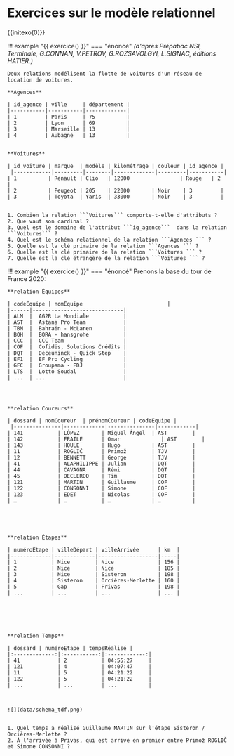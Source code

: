 # Exercices sur le modèle relationnel

{{initexo(0)}}

!!! example "{{ exercice() }}"
    === "énoncé"
    *(d'après Prépabac NSI, Terminale, G.CONNAN, V.PETROV, G.ROZSAVOLGYI, L.SIGNAC, éditions HATIER.)*

    Deux relations modélisent la flotte de voitures d'un réseau de location de voitures.

    **Agences**

    | id_agence | ville     | département |
    |-----------|-----------|-------------|
    | 1         | Paris     | 75          |
    | 2         | Lyon      | 69          |
    | 3         | Marseille | 13          |
    | 4         | Aubagne   | 13          |


    **Voitures**

    | id_voiture | marque  | modèle | kilométrage | couleur | id_agence |
     |------------|---------|--------|-------------|---------|-----------|
    | 1          | Renault | Clio   | 12000                | Rouge   | 2         |
    | 2          | Peugeot | 205    | 22000       | Noir    | 3         |
    | 3          | Toyota  | Yaris  | 33000       | Noir    | 3         |


    1. Combien la relation ```Voitures``` comporte-t-elle d'attributs ?
    2. Que vaut son cardinal ?
    3. Quel est le domaine de l'attribut ```ig_agence```  dans la relation ```Voitures``` ?
    4. Quel est le schéma relationnel de la relation ```Agences ``` ?
    5. Quelle est la clé primaire de la relation ```Agences ``` ?
    6. Quelle est la clé primaire de la relation ```Voitures ``` ?
    7. Quelle est la clé étrangère de la relation ```Voitures ``` ?

<!--    === "Correction"
        {{ correction(True,
        "
        1. 6
        2. 3
        3. Entier (```Int``` )
        4. ((<ins>id_agence</ins>, Int), (ville, String), (département, Int))
        5. ```id_agence``` 
        6. ```id_voiture``` 
        7. ```id_agence``` 
        "
        ) }} -->


!!! example "{{ exercice() }}"
    === "énoncé"
    Prenons la base du tour de France 2020:


    **relation Équipes**

    | codeEquipe | nomEquipe                           |
    |------|-----------------------------|
    | ALM  |  AG2R La Mondiale           |
    | AST  |  Astana Pro Team            |
    | TBM  |  Bahrain - McLaren          |
    | BOH  |  BORA - hansgrohe           |
    | CCC  |  CCC Team                   |
    | COF  |  Cofidis, Solutions Crédits |
    | DQT  |  Deceuninck - Quick Step    |
    | EF1  |  EF Pro Cycling             |
    | GFC  |  Groupama - FDJ             |
    | LTS  |  Lotto Soudal               |
    | ...  | ...                         |




    **relation Coureurs**

    | dossard | nomCoureur  | prénomCoureur | codeEquipe |
     |---------------|-------------|---------------|------------|
    | 141           | LÓPEZ       | Miguel Ángel  | AST        |
    | 142           | FRAILE      | Omar             | AST        |
    | 143           | HOULE       | Hugo          | AST        |
    | 11            | ROGLIČ      | Primož        | TJV        |
    | 12            | BENNETT     | George        | TJV        |
    | 41            | ALAPHILIPPE | Julian        | DQT        |
    | 44            | CAVAGNA     | Rémi          | DQT        |
    | 45            | DECLERCQ    | Tim           | DQT        |
    | 121           | MARTIN      | Guillaume     | COF        |
    | 122           | CONSONNI    | Simone        | COF        |
    | 123           | EDET        | Nicolas       | COF        |
    | …             | …           | …             | …          |





    **relation Étapes**

    | numéroEtape | villeDépart | villeArrivée      | km  |
    |-------------|-------------|-------------------|-----|
    | 1           | Nice        | Nice              | 156 |
    | 2           | Nice        | Nice              | 185 |
    | 3           | Nice        | Sisteron          | 198 |
    | 4           | Sisteron    | Orcières-Merlette | 160 |
    | 5           | Gap         | Privas            | 198 |
    | ...         | ...         | ...               | ... |






    **relation Temps**

    | dossard | numéroEtape | tempsRéalisé |
    |:-------------:|:-----------:|:------------:|
    | 41            | 2           | 04:55:27     |
    | 121           | 4           | 04:07:47     |
    | 11            | 5           | 04:21:22     |
    | 122           | 5           | 04:21:22     |
    | ...           | ...         | ...          |



    ![](data/schema_tdf.png)


    1. Quel temps a réalisé Guillaume MARTIN sur l'étape Sisteron / Orcières-Merlette ?
    2. À l'arrivée à Privas, qui est arrivé en premier entre Primož ROGLIČ et Simone CONSONNI ?

<!--    === "Correction"
        {{ correction(True,
        "
        1. Temps de Guillaume Martin (dossard 121): 04:07:47
        2. Aucun des deux, ils sont arrivés dans le même temps (04:21:22)
        "
        ) }} -->




